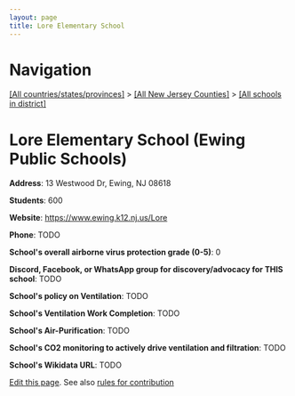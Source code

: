 ```yaml
---
layout: page
title: Lore Elementary School
---
```

# Navigation

[[All countries/states/provinces]](../../../..) > [[All New Jersey Counties]](../../..) > [[All schools in district]](..)

# Lore Elementary School (Ewing Public Schools)

**Address**: 13 Westwood Dr, Ewing, NJ 08618

**Students**: 600

**Website**: <https://www.ewing.k12.nj.us/Lore>

**Phone**: TODO

**School's overall airborne virus protection grade (0-5)**: 0

**Discord, Facebook, or WhatsApp group for discovery/advocacy for THIS school**: TODO

**School's policy on Ventilation**: TODO

**School's Ventilation Work Completion**: TODO

**School's Air-Purification**: TODO

**School's CO2 monitoring to actively drive ventilation and filtration**: TODO

**School's Wikidata URL**: TODO


[Edit this page](https://github.com/ventilate-schools/NJ/edit/main/./Mercer/Ewing_Public_Schools/Lore_Elementary_School.md). See also [rules for contribution](../../../contribution-rules/)